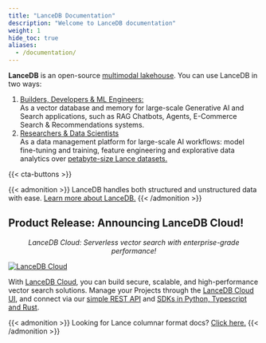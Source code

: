 ```yaml
---
title: "LanceDB Documentation"
description: "Welcome to LanceDB documentation"
weight: 1
hide_toc: true
aliases:
  - /documentation/
---
```


**LanceDB** is an open-source [multimodal lakehouse](/blog/multimodal-lakehouse/). You can use LanceDB in two ways:
1. [Builders, Developers & ML Engineers:](/docs/quickstart/)</br> As a vector database and memory for large-scale Generative AI and Search applications, such as RAG Chatbots, Agents, E-Commerce Search & Recommendations systems.
2. [Researchers & Data Scientists](/docs/overview/)</br>As a data management platform for large-scale AI workflows: model fine-tuning and training, feature engineering and explorative data analytics over [petabyte-size Lance datasets.](/docs/overview/lance/)

{{< cta-buttons >}}

{{< admonition >}}
LanceDB handles both structured and unstructured data with ease. [Learn more about LanceDB.](/docs/overview/)
{{< /admonition >}}

## Product Release: Announcing LanceDB Cloud!
*<p style="text-align: center;">LanceDB Cloud: Serverless vector search with enterprise-grade performance!</p>*

[![LanceDB Cloud](/assets/docs/main-cloud-cta.png)](https://accounts.lancedb.com/sign-up)

With [LanceDB Cloud](/docs/overview/cloud/), you can build secure, scalable, and high-performance vector search solutions. Manage your Projects through the [LanceDB Cloud UI](/docs/overview/cloud/), and connect via our [simple REST API](/docs/reference/) and [SDKs in Python, Typescript and Rust](/docs/reference/). 

{{< admonition >}}
Looking for Lance columnar format docs? [Click here.](https://lancedb.github.io/lance/)
{{< /admonition >}}